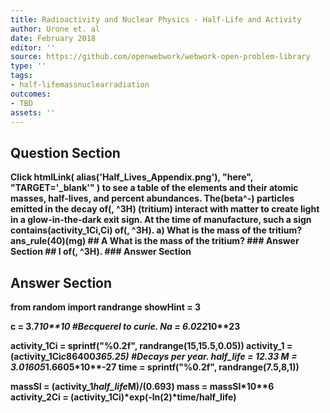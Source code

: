 ```yaml
---
title: Radioactivity and Nuclear Physics - Half-Life and Activity
author: Urone et. al
date: February 2018
editor: ''
source: https://github.com/openwebwork/webwork-open-problem-library
type: ''
tags:
- half-lifemassnuclearradiation
outcomes:
- TBD
assets: ''
---
```


## Question Section 

<b>
Click
 htmlLink( alias('Half_Lives_Appendix.png'), "here", "TARGET='_blank'" )
to see a table of the elements and their atomic masses, half-lives, and percent abundances.
The(beta^-) particles emitted in the decay of(, ^3H) (tritium) interact with matter to create light in a glow-in-the-dark exit sign. At the time of manufacture, such a sign contains(activity_1Ci,Ci) of(, ^3H).
a) What is the mass of the tritium?  
ans_rule(40)(mg)
## A
What is the mass of the tritium?  
### Answer Section
## I
of(, ^3H).
### Answer Section


## Answer Section

from random import randrange
showHint = 3

c = 3.7*10**10           #Becquerel to curie.
Na = 6.022*10**23

activity_1Ci = sprintf("%0.2f", randrange(15,15.5,0.05))
activity_1 = (activity_1Ci*c*86400*365.25)          #Decays per year.
half_life = 12.33
M = 3.01605*1.6605*10**-27
time = sprintf("%0.2f", randrange(7.5,8,1))

massSI = (activity_1*half_life*M)/(0.693)
mass = massSI*10**6
activity_2Ci = (activity_1Ci)*exp(-ln(2)*time/half_life)